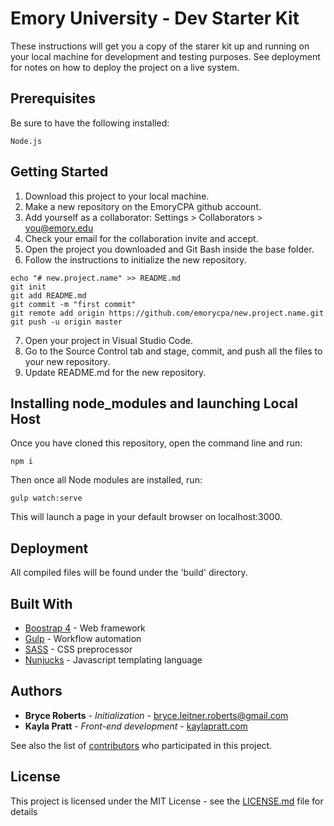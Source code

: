 # Emory University - Dev Starter Kit

These instructions will get you a copy of the starer kit up and running on your local machine for development and testing purposes. See deployment for notes on how to deploy the project on a live system.

## Prerequisites

Be sure to have the following installed:

```
Node.js
```

## Getting Started

1. Download this project to your local machine.
2. Make a new repository on the EmoryCPA github account.
3. Add yourself as a collaborator: Settings > Collaborators > you@emory.edu
4. Check your email for the collaboration invite and accept.
5. Open the project you downloaded and Git Bash inside the base folder.
5. Follow the instructions to initialize the new repository.
```
echo "# new.project.name" >> README.md
git init
git add README.md
git commit -m "first commit"
git remote add origin https://github.com/emorycpa/new.project.name.git
git push -u origin master
```
7. Open your project in Visual Studio Code.
8. Go to the Source Control tab and stage, commit, and push all the files to your new repository.
9. Update README.md for the new repository.

## Installing node_modules and launching Local Host

Once you have cloned this repository, open the command line and run:

```
npm i
```

Then once all Node modules are installed, run:

```
gulp watch:serve
```

This will launch a page in your default browser on localhost:3000.

## Deployment

All compiled files will be found under the 'build' directory.

## Built With

* [Boostrap 4](https://getbootstrap.com/) - Web framework
* [Gulp](https://gulpjs.com/) - Workflow automation
* [SASS](http://sass-lang.com/documentation/file.SCSS_FOR_SASS_USERS.html) - CSS preprocessor
* [Nunjucks](https://mozilla.github.io/nunjucks/) - Javascript templating language

## Authors

* **Bryce Roberts** - *Initialization* - [bryce.leitner.roberts@gmail.com](mailto:bryce.leitner.roberts@gmail.com)
* **Kayla Pratt** - *Front-end development* - [kaylapratt.com](http://kaylapratt.com)

See also the list of [contributors](https://github.com/emorycpa/emory.dev/graphs/contributors) who participated in this project.

## License

This project is licensed under the MIT License - see the [LICENSE.md](LICENSE.md) file for details
